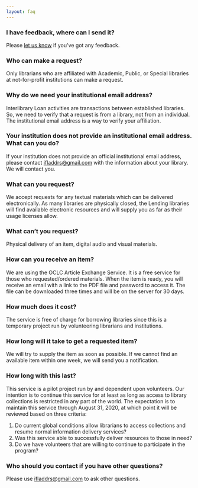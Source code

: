 ```yaml
---
layout: faq
---
```

### I have feedback, where can I send it?
Please <a href = "mailto:ifladdrs@gmail.com">let us know</a> if you've got any feedback.

### Who can make a request?
Only librarians who are affiliated with Academic, Public, or Special libraries at not-for-profit institutions can make a request.

### Why do we need your institutional email address?
Interlibrary Loan activities are transactions between established libraries. So, we need to verify that a request is from a library, not from an individual. The institutional email address is a way to verify your affiliation.

### Your institution does not provide an institutional email address. What can you do?
If your institution does not provide an official institutional email address, please contact ifladdrs@gmail.com with the information about your library. We will contact you.

### What can  you request?
We accept requests for any textual materials which can be delivered electronically. As many libraries are physically closed, the Lending libraries will find available electronic resources and will supply you as far as their usage licenses allow.

### What can’t you request?
Physical delivery of an item, digital audio and visual materials.

### How can you receive an item?
We are using the OCLC Article Exchange Service. It is a free service for those who requested/ordered materials. When the item is ready, you will receive an email with a link to the PDF file and password to access it. The file can be downloaded three times and will be on the server for 30 days.

### How much does it cost?
The service is free of charge for borrowing libraries since this is a temporary project run by volunteering librarians and institutions.    

### How long will it take to get a requested item?
We will try to supply the item as soon as possible. If we cannot find an available item within one week, we will send you a notification.

### How long with this last?

This service is a pilot project run by and dependent upon volunteers. Our intention is to continue this service for at least as long as access to library collections is restricted in any part of the world. The expectation is to maintain this service through August 31, 2020, at which point it will be reviewed based on three criteria:

1. Do current global conditions allow librarians to access collections and resume normal information delivery services?
2. Was this service able to successfully deliver resources to those in need?
3. Do we have volunteers that are willing to continue to participate in the program?


### Who should you contact if you have other questions?
Please use ifladdrs@gmail.com to ask other questions.
